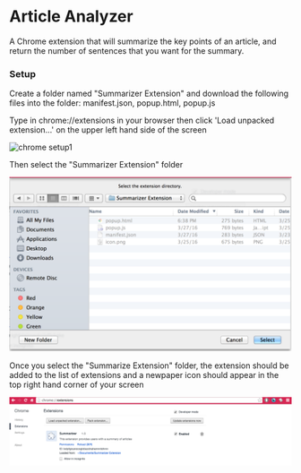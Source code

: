 # Article Analyzer
A Chrome extension that will summarize the key points of an article, and return the number of sentences that you want for the summary. 

### Setup

Create a folder named "Summarizer Extension" and download the following files into the folder: manifest.json, popup.html, popup.js

Type in chrome://extensions in your browser then click 'Load unpacked extension...' on the upper left hand side of the screen

![chrome setup1](http://dab1nmslvvntp.cloudfront.net/wp-content/uploads/2015/04/1428472919chromeextopt.png)

Then select the "Summarizer Extension" folder

![chrome setup2](https://github.com/angievo/screenshots/blob/master/chrome-setup2.png?raw=true)

Once you select the "Summarize Extension" folder, the extension should be added to the list of extensions and a newpaper icon should appear in the top right hand corner of your screen

![chrome-setup3](https://github.com/angievo/screenshots/blob/master/chrome-setup3.png?raw=true)


